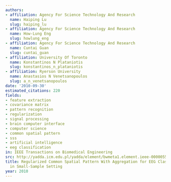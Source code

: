 ```yaml
---
authors:
- affiliation: Agency For Science Technology And Research
  name: Haiping Lu
  slug: haiping_lu
- affiliation: Agency For Science Technology And Research
  name: How-Lung Eng
  slug: howlung_eng
- affiliation: Agency For Science Technology And Research
  name: Cuntai Guan
  slug: cuntai_guan
- affiliation: University Of Toronto
  name: Konstantinos N Plataniotis
  slug: konstantinos_n_plataniotis
- affiliation: Ryerson University
  name: Anastasios N Venetsanopoulos
  slug: a_n_venetsanopoulos
date: '2010-09-30'
estimated_citations: 220
fields:
- feature extraction
- covariance matrix
- pattern recognition
- regularization
- signal processing
- brain computer interface
- computer science
- common spatial pattern
- sss
- artificial intelligence
- eeg classification
in: IEEE Transactions on Biomedical Engineering
src: http://yadda.icm.edu.pl/yadda/element/bwmeta1.element.ieee-000005593203
title: Regularized Common Spatial Pattern With Aggregation for EEG Classification
  in Small-Sample Setting
year: 2010
---
```

